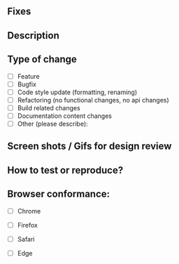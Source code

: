 
## Fixes 
<!-- For e.g Fixes: https://issues.redhat.com/browse/HAC-XXX -->


## Description
<!-- Please include a summary of the change and which issue is fixed. Please also include relevant motivation and context. List any dependencies that are required for this change. -->


## Type of change
<!-- Please delete options that are not relevant. -->

- [ ] Feature
- [ ] Bugfix
- [ ] Code style update (formatting, renaming)
- [ ] Refactoring (no functional changes, no api changes)
- [ ] Build related changes
- [ ] Documentation content changes
- [ ] Other (please describe):

## Screen shots / Gifs for design review 
<!-- If change affects UI in any way, tag relevant UX people and add screenshots/gifs  -->


## How to test or reproduce?
<!-- Please describe the tests that you ran to verify your changes. Provide instructions so we can reproduce. Please also list any relevant details for your test configuration -->

<!-- - [ ] Test A -->
<!-- - [ ] Test B -->

<!-- **Test Configuration(s)**: -->


## Browser conformance: 
<!-- To mark tested browsers, use [x] -->
- [ ] Chrome
- [ ] Firefox
- [ ] Safari
- [ ] Edge


<!-- ## Checklist: -->

<!-- 
- [ ] Code follows the style guidelines
- [ ] Self-reviewed the code
- [ ] Added comments in hard-to-understand areas
- [ ] Made corresponding changes to the documentation
- [ ] Changes generate no new warnings
- [ ] Added tests that prove this fix is effective or that the feature works
- [ ] New and existing unit tests pass locally with new changes
- [ ] Any dependent changes have been merged and published in downstream modules 
-->